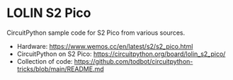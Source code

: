# LOLIN S2 Pico

CircuitPython sample code for S2 Pico from various sources.

- Hardware: https://www.wemos.cc/en/latest/s2/s2_pico.html
- CircuitPython on S2 Pico: https://circuitpython.org/board/lolin_s2_pico/
- Collection of code: https://github.com/todbot/circuitpython-tricks/blob/main/README.md
